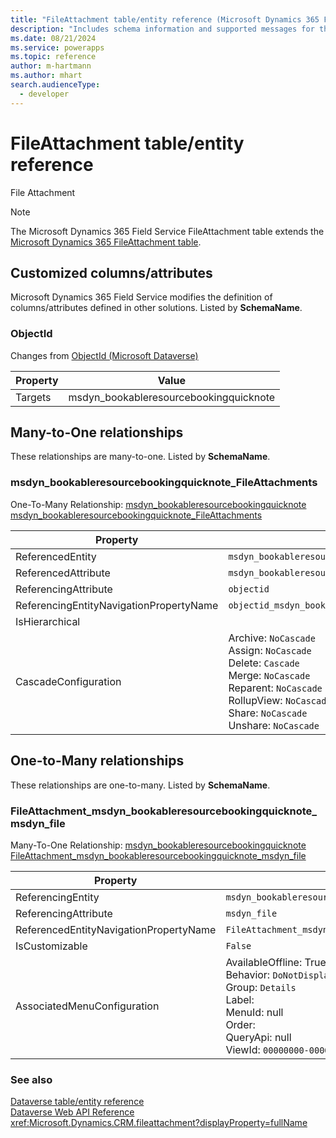 ```yaml
---
title: "FileAttachment table/entity reference (Microsoft Dynamics 365 Field Service)"
description: "Includes schema information and supported messages for the FileAttachment table/entity with Microsoft Dynamics 365 Field Service."
ms.date: 08/21/2024
ms.service: powerapps
ms.topic: reference
author: m-hartmann
ms.author: mhart
search.audienceType: 
  - developer
---
```


# FileAttachment table/entity reference

File Attachment

> [!NOTE]
> The Microsoft Dynamics 365 Field Service FileAttachment table extends the [Microsoft Dynamics 365 FileAttachment table](/dynamics365/developer/entities/fileattachment).



## Customized columns/attributes

Microsoft Dynamics 365 Field Service modifies the definition of columns/attributes defined in other solutions. Listed by **SchemaName**.

### <a name="BKMK_ObjectId"></a> ObjectId

Changes from [ObjectId (Microsoft Dataverse)](/power-apps/developer/data-platform/reference/entities/fileattachment#BKMK_ObjectId)

|Property|Value|
|---|---|
|Targets|msdyn_bookableresourcebookingquicknote|


## Many-to-One relationships

These relationships are many-to-one. Listed by **SchemaName**.

### <a name="BKMK_msdyn_bookableresourcebookingquicknote_FileAttachments"></a> msdyn_bookableresourcebookingquicknote_FileAttachments

One-To-Many Relationship: [msdyn_bookableresourcebookingquicknote msdyn_bookableresourcebookingquicknote_FileAttachments](msdyn_bookableresourcebookingquicknote.md#BKMK_msdyn_bookableresourcebookingquicknote_FileAttachments)

|Property|Value|
|---|---|
|ReferencedEntity|`msdyn_bookableresourcebookingquicknote`|
|ReferencedAttribute|`msdyn_bookableresourcebookingquicknoteid`|
|ReferencingAttribute|`objectid`|
|ReferencingEntityNavigationPropertyName|`objectid_msdyn_bookableresourcebookingquicknote`|
|IsHierarchical||
|CascadeConfiguration|Archive: `NoCascade`<br />Assign: `NoCascade`<br />Delete: `Cascade`<br />Merge: `NoCascade`<br />Reparent: `NoCascade`<br />RollupView: `NoCascade`<br />Share: `NoCascade`<br />Unshare: `NoCascade`|


## One-to-Many relationships

These relationships are one-to-many. Listed by **SchemaName**.

### <a name="BKMK_FileAttachment_msdyn_bookableresourcebookingquicknote_msdyn_file"></a> FileAttachment_msdyn_bookableresourcebookingquicknote_msdyn_file

Many-To-One Relationship: [msdyn_bookableresourcebookingquicknote FileAttachment_msdyn_bookableresourcebookingquicknote_msdyn_file](msdyn_bookableresourcebookingquicknote.md#BKMK_FileAttachment_msdyn_bookableresourcebookingquicknote_msdyn_file)

|Property|Value|
|---|---|
|ReferencingEntity|`msdyn_bookableresourcebookingquicknote`|
|ReferencingAttribute|`msdyn_file`|
|ReferencedEntityNavigationPropertyName|`FileAttachment_msdyn_bookableresourcebookingquicknote_msdyn_file`|
|IsCustomizable|`False`|
|AssociatedMenuConfiguration|AvailableOffline: True<br />Behavior: `DoNotDisplay`<br />Group: `Details`<br />Label: <br />MenuId: null<br />Order: <br />QueryApi: null<br />ViewId: `00000000-0000-0000-0000-000000000000`|



### See also

[Dataverse table/entity reference](../about-entity-reference.md)  
[Dataverse Web API Reference](/power-apps/developer/data-platform/webapi/reference/about)   
<xref:Microsoft.Dynamics.CRM.fileattachment?displayProperty=fullName>
